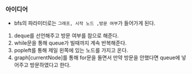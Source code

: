 ### 아이디어
- bfs의 파라미터로는 `그래프, 시작 노드 ,방문 여부`가 들어가게 된다.
1. deque를 선언해주고 방문 여부를  참으로 해준다.
2. while문을 통해 queue가 빌때까지 계속 반복해준다.
3. popleft를 통해 제일 왼쪽에 있는 노드를 가지고 온다.
4. graph[currentNode]를 통해 for문을 돌면서 만약 방문을 안했다면 queue에 넣어주고 방문하였다고 한다.
